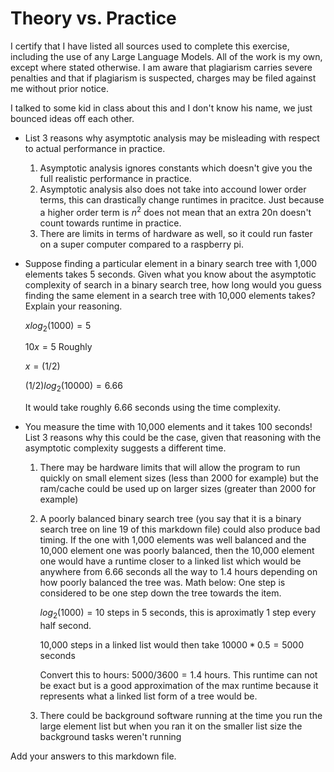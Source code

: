 # Theory vs. Practice
I certify that I have listed all sources used to complete this exercise, including the use of any Large Language Models. All of the work is my own, except where stated otherwise. I am aware that plagiarism carries severe penalties and that if plagiarism is suspected, charges may be filed against me without prior notice.

I talked to some kid in class about this and I don't know his name, we just bounced ideas off each other.

- List 3 reasons why asymptotic analysis may be misleading with respect to
  actual performance in practice.

  1. Asymptotic analysis ignores constants which doesn't give you the full
     realistic performance in practice.
  2. Asymptotic analysis also does not take into accound lower order terms,
     this can drastically change runtimes in pracitce. Just because a higher
     order term is $n^2$ does not mean that an extra 20n doesn't count towards
     runtime in practice.
  3. There are limits in terms of hardware as well, so it could run faster on
     a super computer compared to a raspberry pi.

- Suppose finding a particular element in a binary search tree with 1,000
  elements takes 5 seconds. Given what you know about the asymptotic complexity
  of search in a binary search tree, how long would you guess finding the same
  element in a search tree with 10,000 elements takes? Explain your reasoning.

  $xlog_2(1000)=5$
  
  $10x=5$ Roughly
  
  $x=(1/2)$
  
  $(1/2)log_2(10000) = 6.66$
  
  It would take roughly 6.66 seconds using the time complexity.

- You measure the time with 10,000 elements and it takes 100 seconds! List 3
  reasons why this could be the case, given that reasoning with the asymptotic
  complexity suggests a different time.

  1. There may be hardware limits that will allow the program to run quickly on
     small element sizes (less than 2000 for example) but the ram/cache could be used up on
     larger sizes (greater than 2000 for example)
  2. A poorly balanced binary search tree (you say that it is a binary search tree on line 19
     of this markdown file) could also produce bad timing. If the one with 1,000 elements
     was well balanced and the 10,000 element one was poorly balanced, then the 10,000
     element one would have a runtime closer to a linked list which would be anywhere from 6.66
     seconds all the way to 1.4 hours depending on how poorly balanced the tree was. Math below:
     One step is considered to be one step down the tree towards the item.

     $log_2(1000) = 10$  steps in 5 seconds, this is aproximatly 1 step every half second.

     10,000 steps in a linked list would then take  $10000 * 0.5 = 5000$  seconds

     Convert this to hours:  $5000 / 3600 = 1.4$  hours. This runtime can not be exact but is
     a good approximation of the max runtime because it represents what a linked list form of a
     tree would be.
  4. There could be background software running at the time you run the large element
     list but when you ran it on the smaller list size the background tasks weren't running

Add your answers to this markdown file.
